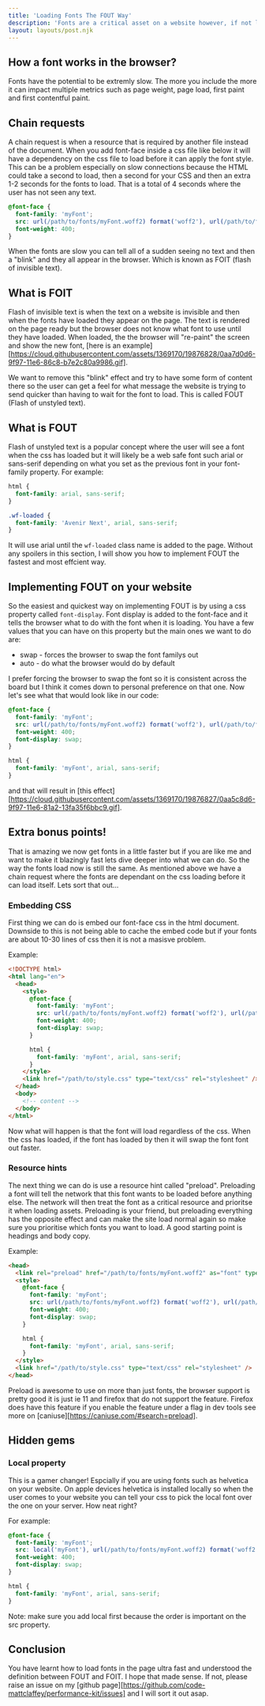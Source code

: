 ```yaml
---
title: 'Loading Fonts The FOUT Way'
description: 'Fonts are a critical asset on a website however, if not loaded correctly it can provide a very bad user expierence. A browsers default behaviour towards a new custom font will hide the content until the font is downloaded. This is known as flash of invisible text (FOIT)'
layout: layouts/post.njk
---
```


## How a font works in the browser?

Fonts have the potential to be extremly slow. The more you include the more it can impact multiple metrics such as page weight, page load, first paint and first contentful paint.

## Chain requests

A chain request is when a resource that is required by another file instead of the document. When you add font-face inside a css file like below it will have a dependency on the css file to load before it can apply the font style. This can be a problem especially on slow connections because the HTML could take a second to load, then a second for your CSS and then an extra 1-2 seconds for the fonts to load. That is a total of 4 seconds where the user has not seen any text.

```css
@font-face {
  font-family: 'myFont';
  src: url(/path/to/fonts/myFont.woff2) format('woff2'), url(/path/to/fonts/myFont.woff) format('woff');
  font-weight: 400;
}
```

When the fonts are slow you can tell all of a sudden seeing no text and then a "blink" and they all appear in the browser. Which is known as FOIT (flash of invisible text).

## What is FOIT

Flash of invisible text is when the text on a website is invisible and then when the fonts have loaded they appear on the page. The text is rendered on the page ready but the browser does not know what font to use until they have loaded. When loaded, the the browser will "re-paint" the screen and show the new font, [here is an example][https://cloud.githubusercontent.com/assets/1369170/19876828/0aa7d0d6-9f97-11e6-86c8-b7e2c80a9986.gif].

We want to remove this "blink" effect and try to have some form of content there so the user can get a feel for what message the website is trying to send quicker than having to wait for the font to load. This is called FOUT (Flash of unstyled text).

## What is FOUT

Flash of unstyled text is a popular concept where the user will see a font when the css has loaded but it will likely be a web safe font such arial or sans-serif depending on what you set as the previous font in your font-family property. For example:

```css
html {
  font-family: arial, sans-serif;
}

.wf-loaded {
  font-family: 'Avenir Next', arial, sans-serif;
}
```

It will use arial until the `wf-loaded` class name is added to the page. Without any spoilers in this section, I will show you how to implement FOUT the fastest and most effcient way.

## Implementing FOUT on your website

So the easiest and quickest way on implementing FOUT is by using a css property called `font-display`. Font display is added to the font-face and it tells the browser what to do with the font when it is loading. You have a few values that you can have on this property but the main ones we want to do are:

- swap - forces the browser to swap the font familys out
- auto - do what the browser would do by default

I prefer forcing the browser to swap the font so it is consistent across the board but I think it comes down to personal preference on that one. Now let's see what that would look like in our code:

```css
@font-face {
  font-family: 'myFont';
  src: url(/path/to/fonts/myFont.woff2) format('woff2'), url(/path/to/fonts/myFont.woff) format('woff');
  font-weight: 400;
  font-display: swap;
}

html {
  font-family: 'myFont', arial, sans-serif;
}
```

and that will result in [this effect][https://cloud.githubusercontent.com/assets/1369170/19876827/0aa5c8d6-9f97-11e6-81a2-13fa35f6bbc9.gif].

## Extra bonus points!

That is amazing we now get fonts in a little faster but if you are like me and want to make it blazingly fast lets dive deeper into what we can do. So the way the fonts load now is still the same. As mentioned above we have a chain request where the fonts are dependant on the css loading before it can load itself. Lets sort that out...

### Embedding CSS

First thing we can do is embed our font-face css in the html document. Downside to this is not being able to cache the embed code but if your fonts are about 10-30 lines of css then it is not a masisve problem.

Example:

```html
<!DOCTYPE html>
<html lang="en">
  <head>
    <style>
      @font-face {
        font-family: 'myFont';
        src: url(/path/to/fonts/myFont.woff2) format('woff2'), url(/path/to/fonts/myFont.woff) format('woff');
        font-weight: 400;
        font-display: swap;
      }

      html {
        font-family: 'myFont', arial, sans-serif;
      }
    </style>
    <link href="/path/to/style.css" type="text/css" rel="stylesheet" />
  </head>
  <body>
    <!-- content -->
  </body>
</html>
```

Now what will happen is that the font will load regardless of the css. When the css has loaded, if the font has loaded by then it will swap the font font out faster.

### Resource hints

The next thing we can do is use a resource hint called "preload". Preloading a font will tell the network that this font wants to be loaded before anything else. The network will then treat the font as a critical resource and prioritse it when loading assets. Preloading is your friend, but preloading everything has the opposite effect and can make the site load normal again so make sure you prioritise which fonts you want to load. A good starting point is headings and body copy.

Example:

```html
<head>
  <link rel="preload" href="/path/to/fonts/myFont.woff2" as="font" type="font/woff2" crossorigin />
  <style>
    @font-face {
      font-family: 'myFont';
      src: url(/path/to/fonts/myFont.woff2) format('woff2'), url(/path/to/fonts/myFont.woff) format('woff');
      font-weight: 400;
      font-display: swap;
    }

    html {
      font-family: 'myFont', arial, sans-serif;
    }
  </style>
  <link href="/path/to/style.css" type="text/css" rel="stylesheet" />
</head>
```

Preload is awesome to use on more than just fonts, the browser support is pretty good it is just ie 11 and firefox that do not support the feature. Firefox does have this feature if you enable the feature under a flag in dev tools see more on [caniuse][https://caniuse.com/#search=preload].

## Hidden gems

### Local property

This is a gamer changer! Espcially if you are using fonts such as helvetica on your website. On apple devices helvetica is installed locally so when the user comes to your website you can tell your css to pick the local font over the one on your server. How neat right?

For example:

```css
@font-face {
  font-family: 'myFont';
  src: local('myFont'), url(/path/to/fonts/myFont.woff2) format('woff2'), url(/path/to/fonts/myFont.woff) format('woff');
  font-weight: 400;
  font-display: swap;
}

html {
  font-family: 'myFont', arial, sans-serif;
}
```

Note: make sure you add local first because the order is important on the src property.

## Conclusion

You have learnt how to load fonts in the page ultra fast and understood the definition between FOUT and FOIT. I hope that made sense. If not, please raise an issue on my [github page][https://github.com/code-mattclaffey/performance-kit/issues] and I will sort it out asap.

